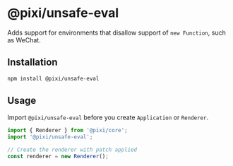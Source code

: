 # @pixi/unsafe-eval

Adds support for environments that disallow support of `new Function`, such as WeChat.

## Installation

```bash
npm install @pixi/unsafe-eval
```

## Usage

Import `@pixi/unsafe-eval` before you create `Application` or `Renderer`.

```js
import { Renderer } from '@pixi/core';
import '@pixi/unsafe-eval';

// Create the renderer with patch applied
const renderer = new Renderer();
```

